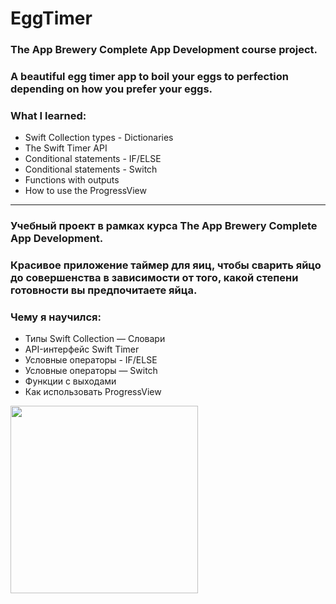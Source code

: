 # EggTimer

### The App Brewery Complete App Development course project.
### A beautiful egg timer app to boil your eggs to perfection depending on how you prefer your eggs.

### What I learned:

* Swift Collection types - Dictionaries
* The Swift Timer API
* Conditional statements - IF/ELSE
* Conditional statements - Switch
* Functions with outputs
* How to use the ProgressView

--------------------------------

### Учебный проект в рамках курса The App Brewery Complete App Development.
### Красивое приложение таймер для яиц, чтобы cварить яйцо до совершенства в зависимости от того, какой степени готовности вы предпочитаете яйца.


### Чему я научился:

* Типы Swift Collection — Словари
* API-интерфейс Swift Timer
* Условные операторы - IF/ELSE
* Условные операторы — Switch
* Функции с выходами
* Как использовать ProgressView

<img src="https://user-images.githubusercontent.com/64682381/149885966-68f54dfd-abb7-429d-b64b-0c836cba72e3.png" width="300">
